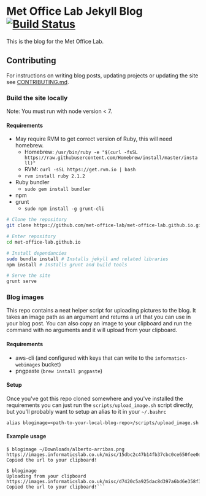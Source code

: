 # Met Office Lab Jekyll Blog [![Build Status](https://img.shields.io/travis/met-office-lab/blog/master.svg)](https://travis-ci.org/met-office-lab/blog)

This is the blog for the Met Office Lab.

## Contributing

For instructions on writing blog posts, updating projects or updating the site see [CONTRIBUTING.md](CONTRIBUTING.md).

### Build the site locally
Note: You must run with node version < 7.

#### Requirements
 * May require RVM to get correct version of Ruby, this will need homebrew.
   * Homebrew: `/usr/bin/ruby -e "$(curl -fsSL https://raw.githubusercontent.com/Homebrew/install/master/install)"`
   * RVM: `curl -sSL https://get.rvm.io | bash`
   * `rvm install ruby 2.1.2`
 * Ruby bundler
   * `sudo gem install bundler`
 * npm
 * grunt
   * `sudo npm install -g grunt-cli`

```bash
# Clone the repository
git clone https://github.com/met-office-lab/met-office-lab.github.io.git

# Enter repository
cd met-office-lab.github.io

# Install dependancies
sudo bundle install # Installs jekyll and related libraries
npm install # Installs grunt and build tools

# Serve the site
grunt serve
```

### Blog images

This repo contains a neat helper script for uploading pictures to the blog. It takes an image path as an argument and returns a url that you can use in your blog post. You can also copy an image to your clipboard and run the command with no arguments and it will upload from your clipboard.

#### Requirements
 * aws-cli (and configured with keys that can write to the `informatics-webimages` bucket)
 * pngpaste (`brew install pngpaste`)
 
#### Setup

Once you've got this repo cloned somewhere and you've installed the requirements you can just run the `scripts/upload_image.sh` script directly, but you'll probably want to setup an alias to it in your `~/.bashrc`

`alias blogimage=<path-to-your-local-blog-repo>/scripts/upload_image.sh`

#### Example usage

```
$ blogimage ~/Downloads/alberto-arribas.png
https://images.informaticslab.co.uk/misc/15dbc2c47b14fb37cbc0ce650fee0de0.png
Copied the url to your clipboard!
```

```
$ blogimage
Uploading from your clipboard
https://images.informaticslab.co.uk/misc/d7420c5a925dac8d397a6bd6e358f39f.png
Copied the url to your clipboard!```
